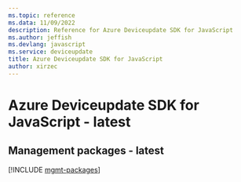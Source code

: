 ```yaml
---
ms.topic: reference
ms.data: 11/09/2022
description: Reference for Azure Deviceupdate SDK for JavaScript
ms.author: jeffish
ms.devlang: javascript
ms.service: deviceupdate
title: Azure Deviceupdate SDK for JavaScript
author: xirzec
---
```

# Azure Deviceupdate SDK for JavaScript - latest

## Management packages - latest
[!INCLUDE [mgmt-packages](deviceupdate-mgmt-index.md)]